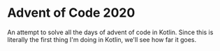 # Advent of Code 2020
An attempt to solve all the days of advent of code in Kotlin. Since this is literally the first thing I'm doing in Kotlin, we'll see how far it goes.

